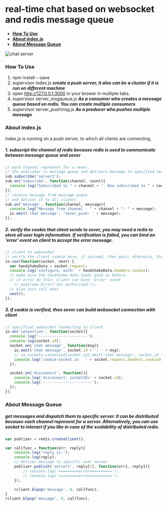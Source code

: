 # real-time chat based on websocket and redis message queue

* [**How To Use**](https://github.com/yinchuandong/chat_websocket#how-to-use)
* [**About index.js**](https://github.com/yinchuandong/chat_websocket#about-indexjs)
* [**About Message Queue**](https://github.com/yinchuandong/chat_websocket#about-message-queue)

![chat server](https://github.com/yinchuandong/chat_websocket/blob/master/screenshot/chat_server.png)

### How To Use
   1. npm install --save
   2. supervisor index.js ***create a push server, it also can be a cluster if it is run on different machine***
   3. open http://127.0.0.1:3000 in your brower in multiple tabs.
   4. supervisor server_msgqueue.js ***As a consumer who creates a message queue based on redis. You can create multiple consumers***
   5. supervisor server_pushmsg.js  ***As a producer who pushes multiple message***


### About index.js
   index.js is running on a push server, to which all clients are connecting,

##### 1. subscript the channel of redis because redis is used to communicate between message queue and sever
```javascript
// each channel represent for a sever,
// the publisher is message queue and delivers message to specified server
sub.subscribe('server1');
sub.on('subscribe', function(channel, count){
  console.log("Subscribed to " + channel + ". Now subscribed to " + count + " channel(s).");
});
// receive message from message queue
// and deliver it to all clients
sub.on('message', function(channel, message){
  console.log("Message from channel - " + channel + ": " + message);
  io.emit('chat message', 'sever_push: ' + message);
});
```

##### 2. verify the cookie that client sends to sever, you may need a redis to store all user login information. If verification is failed, you can bind an 'error' event on client to accept the error message.
```javascript
// client to websocket
// verify the client cookie here, if succeed, then pass; otherwise, throw exception
io.use(function(socket, next) {
  var handshakeData = socket.request;
  console.log('configure, auth:' + handshakeData.headers.cookie);
  // make sure the handshake data looks good as before
  // if error do this: client can bind 'error' event
    // next(new Error('not authorized'));
  // else just call next
  next();
});
```

##### 3. if cookie is verified, then sever can build websocket connection with client
```javascript
// specifical websocket connecting to client
io.on('connection', function(socket){
  console.log('----------------------');
  console.log(socket.id);
  socket.on('chat message', function(msg){
    io.emit('chat message', socket.id + ': ' + msg);
    // io.sockets.connected[socket.id].emit('chat message', socket.id + ': ' + msg);
    console.log('cookie:socket.io   ' + socket.request.headers.cookie);
  });

  socket.on('disconnect', function(){
    console.log('disconnect: socketID=' + socket.id);
    console.log('----------------------');
  });
});
```

### About Message Queue
##### get messages and dispatch them to specific server. It can be distributed because each channel represent for a server. Alternatively, you can use socket to interact if you like in case of the scalability of distributed redis.
```javascript
var publiser = redis.createClient();

var callfunc = function(err, reply){
    console.log('reply is:');
    console.log(reply);
    // deliver message to specific user server
    publiser.publish('server1', reply[1], function(err1, reply1){
        // console.log('=========error==========');
        // console.log('=========error==========');
    });

    rclient.blpop('message', 0, callfunc);
}
rclient.blpop('message', 0, callfunc);
```

   
